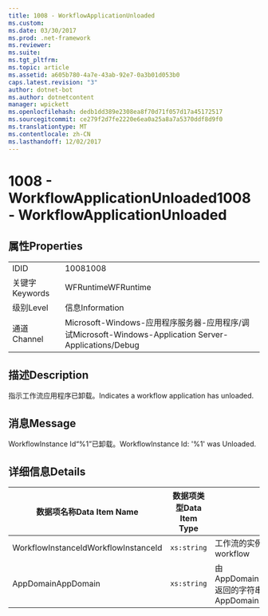 ```yaml
---
title: 1008 - WorkflowApplicationUnloaded
ms.custom: 
ms.date: 03/30/2017
ms.prod: .net-framework
ms.reviewer: 
ms.suite: 
ms.tgt_pltfrm: 
ms.topic: article
ms.assetid: a605b780-4a7e-43ab-92e7-0a3b01d053b0
caps.latest.revision: "3"
author: dotnet-bot
ms.author: dotnetcontent
manager: wpickett
ms.openlocfilehash: dedb1dd389e2308ea8f70d71f057d17a45172517
ms.sourcegitcommit: ce279f2d7fe2220e6ea0a25a8a7a5370ddf8d9f0
ms.translationtype: MT
ms.contentlocale: zh-CN
ms.lasthandoff: 12/02/2017
---
```

# <a name="1008---workflowapplicationunloaded"></a><span data-ttu-id="4a590-102">1008 - WorkflowApplicationUnloaded</span><span class="sxs-lookup"><span data-stu-id="4a590-102">1008 - WorkflowApplicationUnloaded</span></span>
## <a name="properties"></a><span data-ttu-id="4a590-103">属性</span><span class="sxs-lookup"><span data-stu-id="4a590-103">Properties</span></span>  
  
|||  
|-|-|  
|<span data-ttu-id="4a590-104">ID</span><span class="sxs-lookup"><span data-stu-id="4a590-104">ID</span></span>|<span data-ttu-id="4a590-105">1008</span><span class="sxs-lookup"><span data-stu-id="4a590-105">1008</span></span>|  
|<span data-ttu-id="4a590-106">关键字</span><span class="sxs-lookup"><span data-stu-id="4a590-106">Keywords</span></span>|<span data-ttu-id="4a590-107">WFRuntime</span><span class="sxs-lookup"><span data-stu-id="4a590-107">WFRuntime</span></span>|  
|<span data-ttu-id="4a590-108">级别</span><span class="sxs-lookup"><span data-stu-id="4a590-108">Level</span></span>|<span data-ttu-id="4a590-109">信息</span><span class="sxs-lookup"><span data-stu-id="4a590-109">Information</span></span>|  
|<span data-ttu-id="4a590-110">通道</span><span class="sxs-lookup"><span data-stu-id="4a590-110">Channel</span></span>|<span data-ttu-id="4a590-111">Microsoft-Windows-应用程序服务器-应用程序/调试</span><span class="sxs-lookup"><span data-stu-id="4a590-111">Microsoft-Windows-Application Server-Applications/Debug</span></span>|  
  
## <a name="description"></a><span data-ttu-id="4a590-112">描述</span><span class="sxs-lookup"><span data-stu-id="4a590-112">Description</span></span>  
 <span data-ttu-id="4a590-113">指示工作流应用程序已卸载。</span><span class="sxs-lookup"><span data-stu-id="4a590-113">Indicates a workflow application has unloaded.</span></span>  
  
## <a name="message"></a><span data-ttu-id="4a590-114">消息</span><span class="sxs-lookup"><span data-stu-id="4a590-114">Message</span></span>  
 <span data-ttu-id="4a590-115">WorkflowInstance Id“%1”已卸载。</span><span class="sxs-lookup"><span data-stu-id="4a590-115">WorkflowInstance Id: '%1' was Unloaded.</span></span>  
  
## <a name="details"></a><span data-ttu-id="4a590-116">详细信息</span><span class="sxs-lookup"><span data-stu-id="4a590-116">Details</span></span>  
  
|<span data-ttu-id="4a590-117">数据项名称</span><span class="sxs-lookup"><span data-stu-id="4a590-117">Data Item Name</span></span>|<span data-ttu-id="4a590-118">数据项类型</span><span class="sxs-lookup"><span data-stu-id="4a590-118">Data Item Type</span></span>|<span data-ttu-id="4a590-119">描述</span><span class="sxs-lookup"><span data-stu-id="4a590-119">Description</span></span>|  
|--------------------|--------------------|-----------------|  
|<span data-ttu-id="4a590-120">WorkflowInstanceId</span><span class="sxs-lookup"><span data-stu-id="4a590-120">WorkflowInstanceId</span></span>|`xs:string`|<span data-ttu-id="4a590-121">工作流的实例 ID</span><span class="sxs-lookup"><span data-stu-id="4a590-121">The instance id for the workflow</span></span>|  
|<span data-ttu-id="4a590-122">AppDomain</span><span class="sxs-lookup"><span data-stu-id="4a590-122">AppDomain</span></span>|`xs:string`|<span data-ttu-id="4a590-123">由 AppDomain.CurrentDomain.FriendlyName 返回的字符串。</span><span class="sxs-lookup"><span data-stu-id="4a590-123">The string returned by AppDomain.CurrentDomain.FriendlyName.</span></span>|
